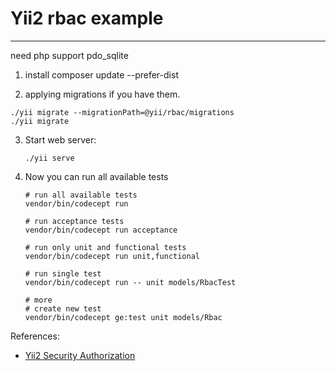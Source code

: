 # Yii2 rbac example
------

need php support pdo_sqlite

1.  install
    composer update --prefer-dist

2.  applying migrations if you have them.

   ```
   ./yii migrate --migrationPath=@yii/rbac/migrations
   ./yii migrate
   ```


3. Start web server:

    ```
    ./yii serve
    ```

4. Now you can run all available tests

   ```
   # run all available tests
   vendor/bin/codecept run

   # run acceptance tests
   vendor/bin/codecept run acceptance

   # run only unit and functional tests
   vendor/bin/codecept run unit,functional
   
   # run single test
   vendor/bin/codecept run -- unit models/RbacTest
   
   # more
   # create new test
   vendor/bin/codecept ge:test unit models/Rbac
   ```
   
References:
- [Yii2 Security Authorization](https://www.yiiframework.com/doc/guide/2.0/en/security-authorization)